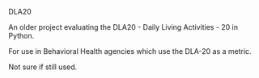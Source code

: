 DLA20

An older project evaluating the DLA20 - Daily Living Activities - 20 in Python.

For use in Behavioral Health agencies which use the DLA-20 as a metric.

Not sure if still used.
